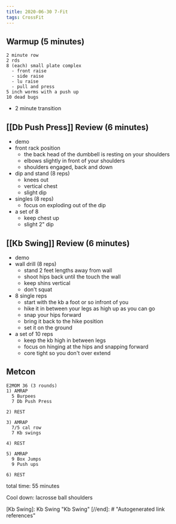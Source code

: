 ```yaml
---
title: 2020-06-30 7-Fit
tags: CrossFit
---
```


## Warmup (5 minutes)
```
2 minute row
2 rds
8 (each) small plate complex
  - front raise
  - side raise
  - lu raise
  - pull and press
5 inch worms with a push up
10 dead bugs
```

- 2 minute transition
## [[Db Push Press]] Review (6 minutes)
- demo
- front rack position
  - the back head of the dumbbell is resting on your shoulders
  - elbows slightly in front of your shoulders
  - shoulders engaged, back and down
- dip and stand (8 reps)
  - knees out
  - vertical chest
  - slight dip
- singles (8 reps)
  - focus on exploding out of the dip
- a set of 8
  - keep chest up
  - slight 2" dip

## [[Kb Swing]] Review (6 minutes)
- demo
- wall drill (8 reps)
  - stand 2 feet lengths away from wall
  - shoot hips back until the touch the wall
  - keep shins vertical
  - don't squat
- 8 single reps
  - start with the kb a foot or so infront of you
  - hike it in between your legs as high up as you can go
  - snap your hips forward
  - bring it back to the hike position 
  - set it on the ground
- a set of 10 reps
  - keep the kb high in between legs
  - focus on hinging at the hips and snapping forward
  - core tight so you don't over extend

## Metcon

```
E2MOM 36 (3 rounds)
1) AMRAP
  5 Burpees
  7 Db Push Press

2) REST

3) AMRAP
  7/5 cal row
  7 Kb swings

4) REST

5) AMRAP
  9 Box Jumps
  9 Push ups

6) REST
```

total time: 55 minutes

Cool down: lacrosse ball shoulders

[//begin]: # "Autogenerated link references for markdown compatibility"
[Kb Swing]: Kb Swing "Kb Swing"
[//end]: # "Autogenerated link references"